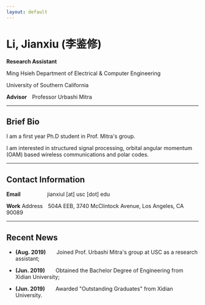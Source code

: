 ```yaml
---
layout: default
---
```


# Li, Jianxiu (李鉴修)


**Research Assistant** &nbsp;


Ming Hsieh Department of Electrical & Computer Engineering

University of Southern California &nbsp;


**Advisor**&emsp;Professor Urbashi Mitra &nbsp;

*****

## Brief Bio

I am a first year Ph.D student in Prof. Mitra's group. 

I am interested in structured signal processing, orbital angular momentum (OAM) based wireless communications and polar codes.&nbsp;

*****

## Contact Information
**Email**&emsp;&emsp;&emsp;&emsp;&emsp;jianxiul [at] usc [dot] edu

**Work** Address&emsp;504A EEB, 3740 McClintock Avenue, Los Angeles, CA 90089 &nbsp;

*****
## Recent News
* **(Aug. 2019)**&emsp;&emsp;Joined Prof. Urbashi Mitra's group at USC as a research assistant;

* **(Jun. 2019)**&emsp;&emsp;Obtained the Bachelor Degree of Engineering from Xidian University;

* **(Jun. 2019)**&emsp;&emsp;Awarded "Outstanding Graduates" from Xidian University.
